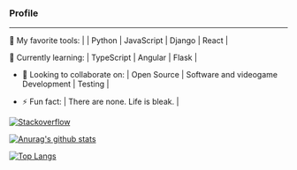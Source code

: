 <!--
Here are some ideas to get you started:
- 🔭 I’m currently working on ...
- 🌱 I’m currently learning ...
- 👯 I’m looking to collaborate on ...
- 🤔 I’m looking for help with ...
- 💬 Ask me about ...
- 📫 How to reach me: ...
- 😄 Pronouns: ...
- ⚡ Fun fact: ...
-->

<h3>Profile</h3>

___

🔭 My favorite tools: |
| Python | JavaScript | Django | React |

🌱 Currently learning:
| TypeScript | Angular | Flask |

- 👯 Looking to collaborate on:
| Open Source | Software and videogame Development | Testing |

- ⚡ Fun fact: 
| There are none. Life is bleak. |

[![Stackoverflow](https://github.com/Rishit-dagli/Rishit-dagli/blob/master/badges/stackoverflow.svg)](https://stackoverflow.com/users/14844852/lorm)

[![Anurag's github stats](https://github-readme-stats.vercel.app/api?username=LorM89)](https://github.com/anuraghazra/github-readme-stats)

[![Top Langs](https://github-readme-stats.vercel.app/api/top-langs/?username=LorM89)](https://github.com/anuraghazra/github-readme-stats)
